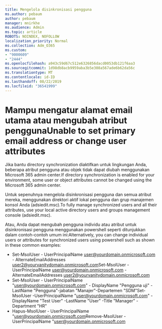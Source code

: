 ```yaml
---
title: Mengelola disinkronisasi pengguna
ms.author: pebaum
author: pebaum
manager: mnirkhe
ms.audience: Admin
ms.topic: article
ROBOTS: NOINDEX, NOFOLLOW
localization_priority: Normal
ms.collection: Adm_O365
ms.custom:
- "9000609"
- "2444"
ms.openlocfilehash: a943c59d67c512e6326856dacd0053db121f6aa3
ms.sourcegitcommit: 1d98db8acb9959aba3b5e308a567ade6b62da56c
ms.translationtype: MT
ms.contentlocale: id-ID
ms.lasthandoff: 08/22/2019
ms.locfileid: "36541999"
---
```

# <a name="unable-to-set-primary-email-address-or-change-user-attributes"></a><span data-ttu-id="7f141-102">Mampu mengatur alamat email utama atau mengubah atribut pengguna</span><span class="sxs-lookup"><span data-stu-id="7f141-102">Unable to set primary email address or change user attributes</span></span>

<span data-ttu-id="7f141-103">Jika bantu directory synchronization diaktifkan untuk lingkungan Anda, beberapa atribut pengguna atau objek tidak dapat diubah menggunakan Microsoft 365 admin center.</span><span class="sxs-lookup"><span data-stu-id="7f141-103">If directory synchronization is enabled for your environment, some user or object attributes cannot be changed using the Microsoft 365 admin center.</span></span>

<span data-ttu-id="7f141-104">Untuk sepenuhnya mengelola disinkronisasi pengguna dan semua atribut mereka, menggunakan direktori aktif lokal pengguna dan grup manajemen konsol Anda (adsiedit.msc).</span><span class="sxs-lookup"><span data-stu-id="7f141-104">To fully manage synchronized users and all their attributes, use your local active directory users and groups management console (adsiedit.msc).</span></span>  

<span data-ttu-id="7f141-105">Atau, Anda dapat mengubah pengguna individu atau atribut untuk disinkronisasi pengguna menggunakan powershell seperti ditunjukkan dalam contoh-contoh umum ini:</span><span class="sxs-lookup"><span data-stu-id="7f141-105">Alternatively, you can change individual users or attributes for synchronized users using powershell such as shown in these common examples:</span></span> 
- <span data-ttu-id="7f141-106">Set-MsolUser - UserPrincipalName user@yourdomain.onmicrosoft.com - AlternateEmailAddresses user2@yourvanitydomain.onmicrosoft.com</span><span class="sxs-lookup"><span data-stu-id="7f141-106">Set-MsolUser -UserPrincipalName user@yourdomain.onmicrosoft.com -AlternateEmailAddresses user2@yourvanitydomain.onmicrosoft.com</span></span>
- <span data-ttu-id="7f141-107">Set-MsolUser - UserPrincipalName "user@yourdomain.onmicrosoft.com" - DisplayName "Pengguna uji" - LastName "Pengguna"-jabatan "Manajer"-Departemen "SDM"</span><span class="sxs-lookup"><span data-stu-id="7f141-107">Set-MsolUser -UserPrincipalName "user@yourdomain.onmicrosoft.com" -DisplayName "Test User" -LastName "User" -Title "Manager" -Department "HR"</span></span>
- <span data-ttu-id="7f141-108">Hapus-MsolUser - UserPrincipalName "user@yourdomain.onmicrosoft.com</span><span class="sxs-lookup"><span data-stu-id="7f141-108">Remove-MsolUser -UserPrincipalName "user@yourdomain.onmicrosoft.com</span></span>